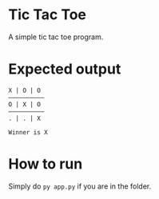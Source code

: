 # Tic Tac Toe
A simple tic tac toe program.

# Expected output
```console
X | O | O
——————————
O | X | O
——————————
. | . | X

Winner is X
```

# How to run
Simply do `py app.py` if you are in the folder.
